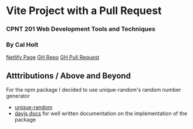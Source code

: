 # Vite Project with a Pull Request
### CPNT 201 Web Development Tools and Techniques
### By Cal Holt
[Netlify Page](https://main--precious-cuchufli-9fdb0d.netlify.app/)
[GH Repo](https://github.com/CalHolt/cpnt201-a4v2)
[GH Pull Request](https://github.com/CalHolt/cpnt201-a4v2/pulls?q=is%3Apr+is%3Aclosed)
## Atttributions / Above and Beyond
For the npm package I decided to use unique-random's random number generator
  - [unique-random](https://www.npmjs.com/package/unique-random)
  - [dayjs docs](https://gist.github.com/acidtone/232d9c9a0997692483fca51b6f624a61) for well written documentation on the implementation of the package